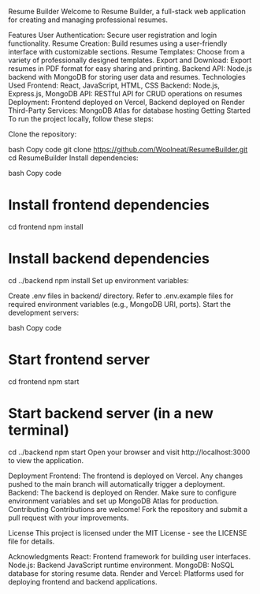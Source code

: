 Resume Builder
Welcome to Resume Builder, a full-stack web application for creating and managing professional resumes.

Features
User Authentication: Secure user registration and login functionality.
Resume Creation: Build resumes using a user-friendly interface with customizable sections.
Resume Templates: Choose from a variety of professionally designed templates.
Export and Download: Export resumes in PDF format for easy sharing and printing.
Backend API: Node.js backend with MongoDB for storing user data and resumes.
Technologies Used
Frontend: React, JavaScript, HTML, CSS
Backend: Node.js, Express.js, MongoDB
API: RESTful API for CRUD operations on resumes
Deployment: Frontend deployed on Vercel, Backend deployed on Render
Third-Party Services: MongoDB Atlas for database hosting
Getting Started
To run the project locally, follow these steps:

Clone the repository:

bash
Copy code
git clone https://github.com/Woolneat/ResumeBuilder.git
cd ResumeBuilder
Install dependencies:

bash
Copy code
# Install frontend dependencies
cd frontend
npm install

# Install backend dependencies
cd ../backend
npm install
Set up environment variables:

Create .env files in backend/ directory.
Refer to .env.example files for required environment variables (e.g., MongoDB URI, ports).
Start the development servers:

bash
Copy code
# Start frontend server
cd frontend
npm start

# Start backend server (in a new terminal)
cd ../backend
npm start
Open your browser and visit http://localhost:3000 to view the application.

Deployment
Frontend: The frontend is deployed on Vercel. Any changes pushed to the main branch will automatically trigger a deployment.
Backend: The backend is deployed on Render. Make sure to configure environment variables and set up MongoDB Atlas for production.
Contributing
Contributions are welcome! Fork the repository and submit a pull request with your improvements.

License
This project is licensed under the MIT License - see the LICENSE file for details.

Acknowledgments
React: Frontend framework for building user interfaces.
Node.js: Backend JavaScript runtime environment.
MongoDB: NoSQL database for storing resume data.
Render and Vercel: Platforms used for deploying frontend and backend applications.

